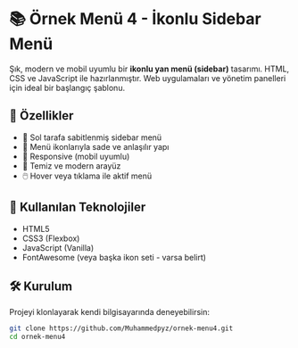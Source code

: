 # 📚 Örnek Menü 4 - İkonlu Sidebar Menü

Şık, modern ve mobil uyumlu bir **ikonlu yan menü (sidebar)** tasarımı. HTML, CSS ve JavaScript ile hazırlanmıştır. Web uygulamaları ve yönetim panelleri için ideal bir başlangıç şablonu.

## 🚀 Özellikler

- 📌 Sol tarafa sabitlenmiş sidebar menü
- 🔁 Menü ikonlarıyla sade ve anlaşılır yapı
- 📱 Responsive (mobil uyumlu)
- 🎨 Temiz ve modern arayüz
- 🖱️ Hover veya tıklama ile aktif menü

## 🔧 Kullanılan Teknolojiler

- HTML5
- CSS3 (Flexbox)
- JavaScript (Vanilla)
- FontAwesome (veya başka ikon seti - varsa belirt)

## 🛠️ Kurulum

Projeyi klonlayarak kendi bilgisayarında deneyebilirsin:

```bash
git clone https://github.com/Muhammedpyz/ornek-menu4.git
cd ornek-menu4
